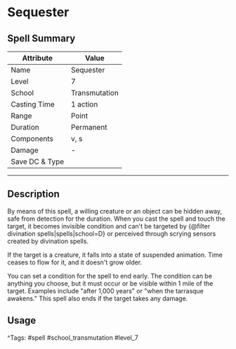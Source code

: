 # Sequester

## Spell Summary

| Attribute        | Value                  |
|------------------|------------------------|
| Name             | Sequester                 |
| Level            | 7                |
| School           | Transmutation          |
| Casting Time     | 1 action              |
| Range            | Point            |
| Duration         | Permanent             |
| Components       | v, s             |
| Damage           | -               |
| Save DC & Type   |              |

---

## Description

By means of this spell, a willing creature or an object can be hidden away, safe from detection for the duration. When you cast the spell and touch the target, it becomes invisible condition and can't be targeted by {@filter divination spells|spells|school=D} or perceived through scrying sensors created by divination spells.

If the target is a creature, it falls into a state of suspended animation. Time ceases to flow for it, and it doesn't grow older.

You can set a condition for the spell to end early. The condition can be anything you choose, but it must occur or be visible within 1 mile of the target. Examples include "after 1,000 years" or "when the tarrasque awakens." This spell also ends if the target takes any damage.

## Usage


^Tags: #spell #school_transmutation #level_7